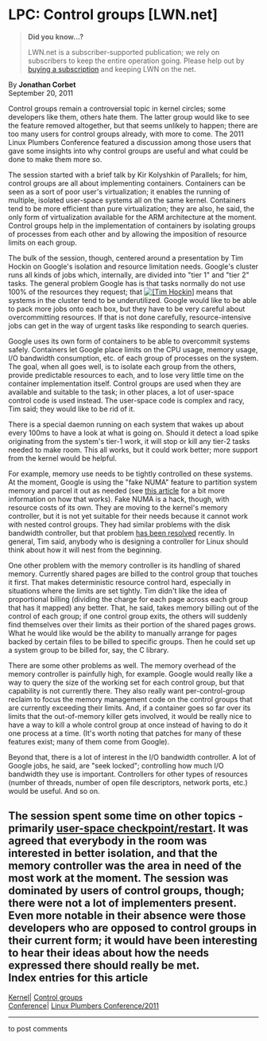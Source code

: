# LPC: Control groups [LWN.net]

> **Did you know...?**
> 
> LWN.net is a subscriber-supported publication; we rely on subscribers to keep the entire operation going. Please help out by [buying a subscription](/Promo/nst-nag4/subscribe) and keeping LWN on the net. 

By **Jonathan Corbet**  
September 20, 2011 

Control groups remain a controversial topic in kernel circles; some developers like them, others hate them. The latter group would like to see the feature removed altogether, but that seems unlikely to happen; there are too many users for control groups already, with more to come. The 2011 Linux Plumbers Conference featured a discussion among those users that gave some insights into why control groups are useful and what could be done to make them more so. 

The session started with a brief talk by Kir Kolyshkin of Parallels; for him, control groups are all about implementing containers. Containers can be seen as a sort of poor user's virtualization; it enables the running of multiple, isolated user-space systems all on the same kernel. Containers tend to be more efficient than pure virtualization; they are also, he said, the only form of virtualization available for the ARM architecture at the moment. Control groups help in the implementation of containers by isolating groups of processes from each other and by allowing the imposition of resource limits on each group. 

The bulk of the session, though, centered around a presentation by Tim Hockin on Google's isolation and resource limitation needs. Google's cluster runs all kinds of jobs which, internally, are divided into "tier 1" and "tier 2" tasks. The general problem Google has is that tasks normally do not use 100% of the resources they request; that [![\[Tim
Hockin\]](https://static.lwn.net/images/conf/2011/lpc/TimHockin-sm.jpg)](/Articles/459606/) means that systems in the cluster tend to be underutilized. Google would like to be able to pack more jobs onto each box, but they have to be very careful about overcommitting resources. If that is not done carefully, resource-intensive jobs can get in the way of urgent tasks like responding to search queries. 

Google uses its own form of containers to be able to overcommit systems safely. Containers let Google place limits on the CPU usage, memory usage, I/O bandwidth consumption, etc. of each group of processes on the system. The goal, when all goes well, is to isolate each group from the others, provide predictable resources to each, and to lose very little time on the container implementation itself. Control groups are used when they are available and suitable to the task; in other places, a lot of user-space control code is used instead. The user-space code is complex and racy, Tim said; they would like to be rid of it. 

There is a special daemon running on each system that wakes up about every 100ms to have a look at what is going on. Should it detect a load spike originating from the system's tier-1 work, it will stop or kill any tier-2 tasks needed to make room. This all works, but it could work better; more support from the kernel would be helpful. 

For example, memory use needs to be tightly controlled on these systems. At the moment, Google is using the "fake NUMA" feature to partition system memory and parcel it out as needed (see [this article](/Articles/436871/) for a bit more information on how that works). Fake NUMA is a hack, though, with resource costs of its own. They are moving to the kernel's memory controller, but it is not yet suitable for their needs because it cannot work with nested control groups. They had similar problems with the disk bandwidth controller, but that problem [has been resolved](/Articles/427961/) recently. In general, Tim said, anybody who is designing a controller for Linux should think about how it will nest from the beginning. 

One other problem with the memory controller is its handling of shared memory. Currently shared pages are billed to the control group that touches it first. That makes deterministic resource control hard, especially in situations where the limits are set tightly. Tim didn't like the idea of proportional billing (dividing the charge for each page across each group that has it mapped) any better. That, he said, takes memory billing out of the control of each group; if one control group exits, the others will suddenly find themselves over their limits as their portion of the shared pages grows. What he would like would be the ability to manually arrange for pages backed by certain files to be billed to specific groups. Then he could set up a system group to be billed for, say, the C library. 

There are some other problems as well. The memory overhead of the memory controller is painfully high, for example. Google would really like a way to query the size of the working set for each control group, but that capability is not currently there. They also really want per-control-group reclaim to focus the memory management code on the control groups that are currently exceeding their limits. And, if a container goes so far over its limits that the out-of-memory killer gets involved, it would be really nice to have a way to kill a whole control group at once instead of having to do it one process at a time. (It's worth noting that patches for many of these features exist; many of them come from Google). 

Beyond that, there is a lot of interest in the I/O bandwidth controller. A lot of Google jobs, he said, are "seek locked"; controlling how much I/O bandwidth they use is important. Controllers for other types of resources (number of threads, number of open file descriptors, network ports, etc.) would be useful. And so on. 

The session spent some time on other topics - primarily [user-space checkpoint/restart](/Articles/452184/). It was agreed that everybody in the room was interested in better isolation, and that the memory controller was the area in need of the most work at the moment. The session was dominated by users of control groups, though; there were not a lot of implementers present. Even more notable in their absence were those developers who are opposed to control groups in their current form; it would have been interesting to hear their ideas about how the needs expressed there should really be met.  
Index entries for this article  
---  
[Kernel](/Kernel/Index)| [Control groups](/Kernel/Index#Control_groups)  
[Conference](/Archives/ConferenceIndex/)| [Linux Plumbers Conference/2011](/Archives/ConferenceIndex/#Linux_Plumbers_Conference-2011)  
  


* * *

to post comments 
